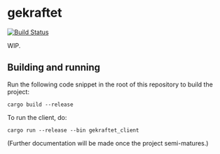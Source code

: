 # gekraftet
[![Build Status](https://travis-ci.com/hch12907/gekraftet.svg?branch=master)](https://travis-ci.com/hch12907/gekraftet)

WIP.

## Building and running

Run the following code snippet in the root of this repository to build the project:

```
cargo build --release
```

To run the client, do:

```
cargo run --release --bin gekraftet_client
```

(Further documentation will be made once the project semi-matures.)
